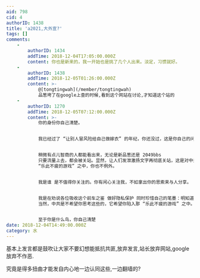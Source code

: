 ```yaml
---
aid: 798
cid: 4
authorID: 1438
title: 'a2021,大外宣?'
tags: []
comments:
    -
        authorID: 1434
        addTime: 2018-12-04T17:05:00.000Z
        content: 你也是新来的，我一开始也是挑了几个人出来。淡定，习惯就好。
    -
        authorID: 1438
        addTime: 2018-12-05T01:26:00.000Z
        content: >-
            @[tongtingwah](/member/tongtingwah)
            品葱垮了在google上查的时候,看到这个网站在讨论,才知道这个站的
    -
        authorID: 1270
        addTime: 2018-12-05T07:12:00.000Z
        content: >-
            你的身份你自己清楚。


            我已经过了 “让别人冒风险给自己做嫁衣” 的年纪，你还没过，这是你自己的问题。 —— 或许你也是故意为之


            稍微有点儿智商的人都能看出来，无论是新品葱还是 2049bbs
            只要流量上去，都会被关站。显然，让人们发泄激扬文字再彻底关站，这是对中共有利的。 —— 中共当然希望人们的精力耗费在这
            “乐此不疲的游戏” 之中，你也不例外。


            我是谁 是不值得你关注的。你有闲心关注我，不如拿出你的思索来与人分享。 —— 但我怀疑你根本没有。


            我是在劝说各位吸收这个前车之鉴 做好隐私保护 同时珍惜自己的笔墨：明知道一个网站最终要关，为什么还要在它上面写东西？ ——
            当然，中共是不希望你思考这些的，它希望你陷入那 “乐此不疲的游戏” 之中。


            至于你是什么鸟，你自己清楚
date: 2018-12-04T14:49:00.000Z
category: 水
---
```


基本上发言都是鼓吹让大家不要幻想能抵抗共匪,放弃发言,站长放弃网站,google放弃不作恶.

究竟是得多扭曲才能发自内心地一边认同这些,一边翻墙的?
